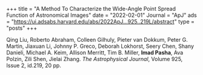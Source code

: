 +++
title = "A Method To Characterize the Wide-Angle Point Spread Function of Astronomical Images"
date = "2022-02-01"
Journal = "ApJ"
ads = "https://ui.adsabs.harvard.edu/abs/2022ApJ...925..219L/abstract"
type = "posts"
+++

Qing Liu, Roberto Abraham, Colleen Gilhuly, Pieter van Dokkum, Peter G. Martin, Jiaxuan Li, Johnny P. Greco, Deborah Lokhorst, Seery Chen, Shany Danieli, Michael A. Keim, Allison Merritt, Tim B. Miller, **Imad Pasha**, Ava Polzin, Zili Shen, Jielai Zhang. *The Astrophysical Journal*, Volume 925, Issue 2, id.219, 20 pp.

<!--more-->

